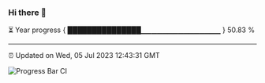 ### Hi there 👋

⏳ Year progress { ███████████████▁▁▁▁▁▁▁▁▁▁▁▁▁▁▁ } 50.83 %

---

⏰ Updated on Wed, 05 Jul 2023 12:43:31 GMT

![Progress Bar CI](https://github.com/ZhaoGui/ZhaoGui/workflows/Progress%20Bar%20CI/badge.svg)

